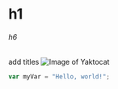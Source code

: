 # h1
###### h6
add titles
![Image of Yaktocat](https://octodex.github.com/images/yaktocat.png)
``` javascript
var myVar = "Hello, world!";
```
